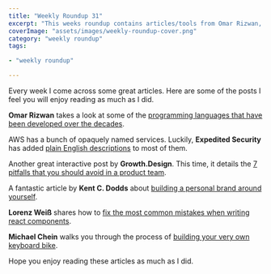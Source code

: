 ```yaml
---
title: "Weekly Roundup 31"
excerpt: "This weeks roundup contains articles/tools from Omar Rizwan, Expedited Security, Growth.Design, Kent C. Dodds, Lorenz Weiß and Michael Chein"
coverImage: "assets/images/weekly-roundup-cover.png"
category: "weekly roundup"
tags:

- "weekly roundup"

---
```


Every week I come across some great articles. Here are some of the posts I feel you will enjoy reading as much as I did.

**Omar Rizwan** takes a look at some of the [programming languages that have been developed over the decades](https://increment.com/programming-languages/language-history/).

AWS has a bunch of opaquely named services. Luckily, **Expedited Security** has added [plain English descriptions](https://expeditedsecurity.com/aws-in-plain-english/) to most of them.

Another great interactive post by **Growth.Design**. This time, it details the [7 pitfalls that you should avoid in a product team](https://growth.design/case-studies/product-team-pitfalls/).

A fantastic article by **Kent C. Dodds** about [building a personal brand around yourself](https://kentcdodds.com/blog/intentional-career-building).

**Lorenz Weiß** shares how to [fix the most common mistakes when writing react components](https://www.lorenzweiss.de/common_mistakes_react_hooks/).

**Michael Chein** walks you through the process of [building your very own keyboard bike](https://towardsdatascience.com/keeping-your-kids-in-shape-during-quarantine-by-turning-their-bicycle-into-a-keyboard-e1f8a34fac2e).

Hope you enjoy reading these articles as much as I did.
